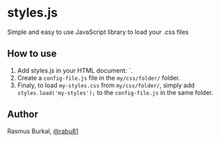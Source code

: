 styles.js
=========

Simple and easy to use JavaScript  library to load your .css files

How to use
----------

1. Add styles.js in your HTML document: `<script type="text/javascript" data-css="my/css/folder/config-file" src="my/js/folder/styles.js"></script>.
2. Create a `config-file.js` file in the `my/css/folder/` folder.
3. Finaly, to load `my-styles.css` from `my/css/folder/`, simply add `styles.load('my-styles');` to the `config-file.js` in the same folder.

Author
-------

Rasmus Burkal, [@rabu81][1]

[1]: http://twitter.com/#!/rabu81